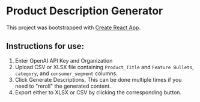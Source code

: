 # Product Description Generator

This project was bootstrapped with [Create React App](https://github.com/facebook/create-react-app).

## Instructions for use:
  1) Enter OpenAI API Key and Organization
  2) Upload CSV or XLSX file containing `Product_Title` and `Feature Bullets`, `category`, and `consumer_segment` columns.
  3) Click Generate Descriptions. This can be done multiple times if you need to "reroll" the generated content.
  4) Export either to XLSX or CSV by clicking the corresponding button.